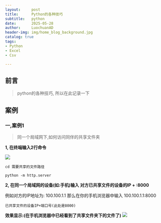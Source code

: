 ```yaml
---
layout:     post
title:      Python的各种技巧
subtitle:   python
date:       2025-05-28
author:     LuochuanAD
header-img: img/home_blog_background.jpg
catalog: true
tags:
- Python 
- Excel
- Csv

---
```


## 前言

>python的各种技巧, 所以在此记录一下



## 案例


### 一,案例1

> 同一个局域网下,如何访问同伴的共享文件夹

**1, 在终端输入2行命令**

![](https://raw.githubusercontent.com/LuochuanAD/BlogSourceImage/refs/heads/master/BlogSourceImage/BlogSourceImage2025/python_1.png)

```
cd 需要共享的文件路径

python -m http.server
```

**2, 在同一个局域网的设备(如:手机)输入 对方已共享文件的设备的IP + :8000**

例如对方的IP地址为: 100.100.1.1
那么在你的手机浏览器中输入 100.100.1.1:8000

```
已共享文件的设备IP+端口号(此处是8000)
```

**效果显示:(在手机浏览器中已经看到了共享文件夹下的文件了)**
![](https://raw.githubusercontent.com/LuochuanAD/BlogSourceImage/refs/heads/master/BlogSourceImage/BlogSourceImage2025/IMG_8824.jpg)





